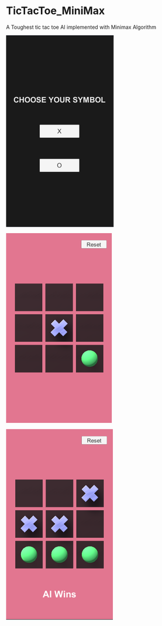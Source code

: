 # TicTacToe_MiniMax
A Toughest tic tac toe AI implemented with Minimax Algorithm

<p align="center">
  
  ![SS1](https://github.com/iamnexxed/TicTacToe_MiniMax/blob/main/TicTacToe-1.png?style=centerme)

  ![SS2](https://github.com/iamnexxed/TicTacToe_MiniMax/blob/main/TicTacToe-2.png?style=centerme)

  ![SS3](https://github.com/iamnexxed/TicTacToe_MiniMax/blob/main/TicTacToe-3.png?style=centerme)

  
</p>

